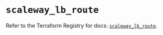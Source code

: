 # `scaleway_lb_route`

Refer to the Terraform Registry for docs: [`scaleway_lb_route`](https://registry.terraform.io/providers/scaleway/scaleway/2.57.0/docs/resources/lb_route).
